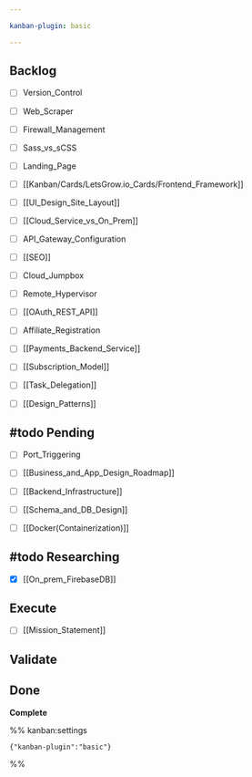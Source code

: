 ```yaml
---

kanban-plugin: basic

---
```


## Backlog

- [ ] Version_Control
- [ ] Web_Scraper
- [ ] Firewall_Management
- [ ] Sass_vs_sCSS
- [ ] Landing_Page
- [ ] [[Kanban/Cards/LetsGrow.io_Cards/Frontend_Framework]]
- [ ] [[UI_Design_Site_Layout]]
- [ ] [[Cloud_Service_vs_On_Prem]]
- [ ] API_Gateway_Configuration
- [ ] [[SEO]]
- [ ] Cloud_Jumpbox
- [ ] Remote_Hypervisor
- [ ] [[OAuth_REST_API]]
- [ ] Affiliate_Registration
- [ ] [[Payments_Backend_Service]]
- [ ] [[Subscription_Model]]
- [ ] [[Task_Delegation]]
- [ ] [[Design_Patterns]]


## #todo Pending

- [ ] Port_Triggering
- [ ] [[Business_and_App_Design_Roadmap]]
- [ ] [[Backend_Infrastructure]]
- [ ] [[Schema_and_DB_Design]]
- [ ] [[Docker(Containerization)]]


## #todo Researching

- [x] [[On_prem_FirebaseDB]]


## Execute

- [ ] [[Mission_Statement]]


## Validate



## Done

**Complete**




%% kanban:settings
```
{"kanban-plugin":"basic"}
```
%%